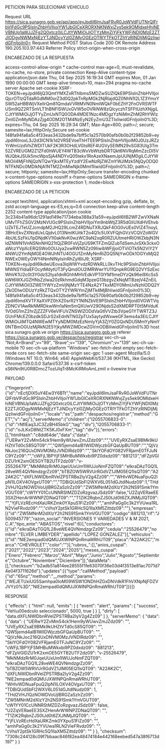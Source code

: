 PETICION PARA SELECIONAR VEHICULO

Request URL
https://sica.sunagro.gob.ve/api/app/eyJpdiI6ImJsaFRvR0JoWVdFUTNrQlFrbVlFdGc9PSIsInZhbHVlIjoiYW1JbGlCeXRORXNKNWxjZys5ek9OMldxeHhiNEVBNUp1aWJJZFg2Q0xtcz0iLCJtYWMiOiJjOTYzMmZiYjFkYWFjNDI0MzE2ZTJlODgyNWMxNjEzYTJiNDcyYzI0ZjMyOGEzOTRlYTFkOTZhYzRlNDljMjQzIiwidGFnIjoiIn0=
Request Method
POST
Status Code
200 OK
Remote Address
190.205.103.97:443
Referrer Policy
strict-origin-when-cross-origin

ENCABEZADO DE LA RESPUESTA

access-control-allow-origin
*
cache-control
max-age=0, must-revalidate, no-cache, no-store, private
connection
Keep-Alive
content-type
application/json
date
Thu, 04 Sep 2025 16:19:34 GMT
expires
Mon, 01 Jan 1990 00:00:00 GMT
keep-alive
timeout=10, max=294
pragma
no-cache
server
Apache
set-cookie
XSRF-TOKEN=eyJpdiI6IjQ3QmtYMXZxRThIbms5MDZwSUZlQkE9PSIsInZhbHVlIjoiQjcrOTIzQTdaRGdMM0orZ3d0Q2pkTnRpMGk2NjRlajdQZ0NhN1I2L1Z3YmxYSW52aHBBWjVXelIrQm81QmdaVVRtMVN0NmlWQkF0bEZhY2FnOVRSWTFUSm9QZ2RTSnVLT1hBNFlSWUxGVW5oOVRiNW8zQlcyczhTSFFtUzhXNjgiLCJtYWMiOiJjOTYyZmUxNTQ0ODA4MDE1Nzc4MDgzYzNiMmZhM2RhYWIzZmI0ZmMyNDAzZjg4ODM2OTM4NzEyN2EyZmU3ZTIxIiwidGFnIjoiIn0%3D; expires=Thu, 04 Sep 2025 16:29:34 GMT; Max-Age=600; path=/; secure; samesite=lax;HttpOnly;Secure
set-cookie
148fa94fa6a5c4f33eas3432bde9a7bff5c1a2570b90afb0b0b2f29852b9=eyJpdiI6InoxL3J2d3lCN1k1d2VRSEVoeThHTEE9PSIsInZhbHVlIjoiM0J0UzJRZzYrWmUzdVhZWDlTUkF2K3R3OHdLVGtsREF4UGVySElMN29vSG83Ulg3Tm52ZVREUGM2Z1ZFd0hWUEY4WTB3cWxVbWtzbDRTQkt6NVRqMmZzcDl5VWJQbkJSUk5mcWpsSjA4NDYxQ05tekx1RnAzeXNaemJpUUNjM0giLCJtYWMiOiI4MjFhNjQzNTQwYjkxMTEyYzdlY2EwNzRjZWZmYWJlMzk5NjQyODQ0NTFkNDc0MDlkNjA1NTM2ZmMwNjk0MmI1IiwidGFnIjoiIn0%3D; path=/; secure; httponly; samesite=lax;HttpOnly;Secure
transfer-encoding
chunked
x-content-type-options
nosniff
x-frame-options
SAMEORIGIN
x-frame-options
SAMEORIGIN
x-xss-protection
1; mode=block

ENCABEZADO DE LA PETICION

accept
text/html, application/xhtml+xml
accept-encoding
gzip, deflate, br, zstd
accept-language
es-ES,es;q=0.6
connection
keep-alive
content-length
2252
content-type
application/json
cookie
3c234b41a96dc1291ad149e71734eba388a31a59=eyJpdiI6IlB2WFZwVXNaNUMvTFhZSGV2MzNVUGc9PSIsInZhbHVlIjoiYm9nbWtjZ3R5dGliUXdHVEhvbUZkTEJTeUZJcmdpM2JHQ29LcmZ4RDNuTXRJQkF4OG0vUEs0VlZ4TnoyL3BHcEkvZXNzdUxLQjdvL013NmlKUitkT2o4Q1c5UXVFQjhGVzVCQVZoWGV4bUtLSzFkU1pDNjdKV1l0akNvK0wzWC9aN2xqR0RZUUtmeHRiOWZkbjN3NldZNWN1VnNSNnNHQ21tQjZlR0FsVjZpUS9KTFZmQlZubTdSemJxSXk3ckxOaWczYVpXcERQSWo0OUJya2xwRWN5Zz09IiwibWFjIjoiOTViOTk5N2ViY2Y4NWU2YmNjMGE4OWJhNTU4OGU1ZmMyNmRiZGQ5NjYwODk1OGYxMjQ2NWExOWEyOWY4NmNlNyIsInRhZyI6IiJ9; XSRF-TOKEN=eyJpdiI6IkdwUEova3lqWWYvdzRDWkRLL0kvTHc9PSIsInZhbHVlIjoiMWNSYldiaEFOcytMdytUT3FyQmdOU2lMRWwrYU11QnpkRG9EQ2VYSzExcWhVK1U2c0t3Y0dzS2tya1dnRGhhMHVEdkVPT0lYM1lmeDYzQk96ei9XcSs5bWt6WXJGZHNsZzlwa20zRkhmdGdqM3pzeG13bzgvZkNqMTBzejV4ZnEiLCJtYWMiOiI3ZWE1YWYzZmVjNjMzYTE4NzA2YTkxMDY0MmUxNzhlODQ2YjZkODIwODUzYzRkZTQxOTY2YWRiYmZjMTk4MjBhIiwidGFnIjoiIn0%3D; 148fa94fa6a5c4f33eas3432bde9a7bff5c1a2570b90afb0b0b2f29852b9=eyJpdiI6ImdXVTFXaXVPZ0hXZ0srR2Y1NlNZbVE9PSIsInZhbHVlIjoid0VGWTVqZDNCV1AwRkNMRDkwWm1aNm5mQXUwV29ONjdsS2dXMDRPT0t5MVduK1VOdG1mZ2hrZjZZZFV6eVlFUVZNSWlZODdVaGtlVVZtb3VpeG1YTWRTZ3JGUnFMcEZ0bzdkSDJrS2xEdnNTN0ZpTUx5aytydWxweGF3ems4a3EiLCJtYWMiOiJiMTQ4NWEwMTYyNDM0MzEzNmIyYjA3ZjY0ZGQxNDU5MmYyNmY0NTBmOGUzMjRkN2E5YjkyMWZiMDcwZGVmODBiIiwidGFnIjoiIn0%3D
host
sica.sunagro.gob.ve
origin
https://sica.sunagro.gob.ve
referer
https://sica.sunagro.gob.ve/despachos/registrar
sec-ch-ua
"Not;A=Brand";v="99", "Brave";v="139", "Chromium";v="139"
sec-ch-ua-mobile
?0
sec-ch-ua-platform
"Windows"
sec-fetch-dest
empty
sec-fetch-mode
cors
sec-fetch-site
same-origin
sec-gpc
1
user-agent
Mozilla/5.0 (Windows NT 10.0; Win64; x64) AppleWebKit/537.36 (KHTML, like Gecko) Chrome/139.0.0.0 Safari/537.36
x-csrf-token
sS6tNn9tU0R8DmcZTozIJIqTr8McKiRMoAmLzmiI
x-livewire
true

PAYLOAD

{"fingerprint":{"id":"nEcfjDlX5uY4Ew3Y6BTt","name":"eyJpdiI6ImJsaFRvR0JoWVdFUTNrQlFrbVlFdGc9PSIsInZhbHVlIjoiYW1JbGlCeXRORXNKNWxjZys5ek9OMldxeHhiNEVBNUp1aWJJZFg2Q0xtcz0iLCJtYWMiOiJjOTYzMmZiYjFkYWFjNDI0MzE2ZTJlODgyNWMxNjEzYTJiNDcyYzI0ZjMyOGEzOTRlYTFkOTZhYzRlNDljMjQzIiwidGFnIjoiIn0=","locale":"es","path":"despachos/registrar","method":"GET","v":"acj"},"serverMemo":{"children":{"l2055706833-0":{"id":"rNfIEaq3JC3ZzBH45bkG","tag":"div"},"l2055706833-1":{"id":"oJLKxD8NtZTK5KJ0xFXm","tag":"div"}},"errors":[],"htmlHash":"c8dd64de","data":{"data":{"UERwY2ZvMm54ck1Hem9yWUwvZmJZdz09":"","UVEyRXZsaE9BMk9kUHZtVTd0cS85QT09":"","QW5jemd4alB1WllDWjczbGFQaUpBUT09":"","QjVzNkJoc216QUxDNVM0MzJVNDlRdz09":"","SklYOFdOY082VFRjamE0TFJuNC9YZz09":"","cWFjL1BPYjFSMHBuMWkxbi9PZ0dxdz09":"881213","dFZpVGlDZU1rK2xmOE5GYTB2UTF2dz09":"v-25526479","MkNMdzRrM0JqeUUxUm1lWUJoNmFZQT09":"elkraDAzTGQ1L28veWE4QVNmdzgrZz09","bTBZOW5WRVUrRGdVZ1JlM05EQ1lsQT09":"A22AK2C","dXFLNWlDbnRVelZPSTRBa2IyV2g4Zz09":"","WHlvWDNuaFpuQ2lpN1lLOXV4OVgxUT09":"","TDBiQUdSbFI2WXV6L051dGJtdlNudz09":1,"THd2VHJ1QzNOWDVoUjlBRGZaSzIrZz09":"ZW5MNnM2dXIzY2h2NS91Smk1YmVGUT09","cW1YY01CcUNNRStMZDZoRzgvazJSdz09":false,"U2ZqVERaeEE3SXZHenArWWNPZDNaQT09":"","T1ZiK2RqbnZJS0tJd0t6ZXJNMjJlQT09":"","YjFLVzREcHdXaURKZmk0YXpuS1FiZz09":"","amhPaGg0c3k2YVUwa1RLN2VieFRvdz09":"","cVhsY2ptSk1GRHc5Q1llaXM5Zittdz09":""},"empresas":[{"id":"ZW5MNnM2dXIzY2h2NS91Smk1YmVGUT09","codigo":881213,"rif":"J500945779","razon_social":"INVERSIONES Y VARIEDADES V & M 2021, C.A","tipo_ente":"ABASTOS","nivel":6}],"conductores":[{"id":"elkraDAzTGQ1L28veWE4QVNmdzgrZz09","cedula":"25526479","nombre":"ELVER LIMBEYDER","apellido":"LOPEZ GONZALEZ"}],"vehiculos":[{"id":"NlE2empad0dQMUJXWlNPQnRmaWRhUT09","placa":"A22AK2C","marca":"CHEVROLET","color":""}],"rubros_":[],"anios_cuspal":["2021","2022","2023","2024","2025"],"meses_cuspal":["Enero","Febrero","Marzo","Abril","Mayo","Junio","Julio","Agosto","Septiembre","Octubre","Noviembre","Diciembre"]},"dataMeta":[],"checksum":"b2adb51a814ee28555f1fe63070f36e03d4f3513e81ac7071d74e04f3711626d"},"updates":[{"type":"callMethod","payload":{"id":"65nz","method":"__method","params":["WEJETUxiUG5Samhpa0loM09WSW1ONDhHZGxDNVdkR1FhVXNpNjFDZVJVYz0%3D","NlE2empad0dQMUJXWlNPQnRmaWRhUT09"]}}]}

RESPONSE

{
    "effects": {
        "html": null,
        "emits": [
            {
                "event": "alert",
                "params": [
                    "success",
                    "Veh\u00edculo seleccionado",
                    5000,
                    true
                ]
            }
        ],
        "dirty": [
            "data.dXFLNWlDbnRVelZPSTRBa2IyV2g4Zz09"
        ]
    },
    "serverMemo": {
        "data": {
            "data": {
                "UERwY2ZvMm54ck1Hem9yWUwvZmJZdz09": "",
                "UVEyRXZsaE9BMk9kUHZtVTd0cS85QT09": "",
                "QW5jemd4alB1WllDWjczbGFQaUpBUT09": "",
                "QjVzNkJoc216QUxDNVM0MzJVNDlRdz09": "",
                "SklYOFdOY082VFRjamE0TFJuNC9YZz09": "",
                "cWFjL1BPYjFSMHBuMWkxbi9PZ0dxdz09": "881213",
                "dFZpVGlDZU1rK2xmOE5GYTB2UTF2dz09": "v-25526479",
                "MkNMdzRrM0JqeUUxUm1lWUJoNmFZQT09": "elkraDAzTGQ1L28veWE4QVNmdzgrZz09",
                "bTBZOW5WRVUrRGdVZ1JlM05EQ1lsQT09": "A22AK2C",
                "dXFLNWlDbnRVelZPSTRBa2IyV2g4Zz09": "NlE2empad0dQMUJXWlNPQnRmaWRhUT09",
                "WHlvWDNuaFpuQ2lpN1lLOXV4OVgxUT09": "",
                "TDBiQUdSbFI2WXV6L051dGJtdlNudz09": 1,
                "THd2VHJ1QzNOWDVoUjlBRGZaSzIrZz09": "ZW5MNnM2dXIzY2h2NS91Smk1YmVGUT09",
                "cW1YY01CcUNNRStMZDZoRzgvazJSdz09": false,
                "U2ZqVERaeEE3SXZHenArWWNPZDNaQT09": "",
                "T1ZiK2RqbnZJS0tJd0t6ZXJNMjJlQT09": "",
                "YjFLVzREcHdXaURKZmk0YXpuS1FiZz09": "",
                "amhPaGg0c3k2YVUwa1RLN2VieFRvdz09": "",
                "cVhsY2ptSk1GRHc5Q1llaXM5Zittdz09": ""
            }
        },
        "checksum": "7308c244128c09f7bbaac846f82ea48474184e442168eebed547a38f6713d197"
    }
}